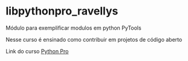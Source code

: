 # libpythonpro_ravellys
Módulo para exemplificar modulos em python PyTools

Nesse curso é ensinado como contribuir em projetos de código aberto

Link do curso [Python Pro](https://pythonpro.com.br)
